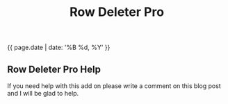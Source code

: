 ﻿---
layout: single
title: Row Deleter Pro
excerpt: ""
tags: [Google Add-On]

---
{{ page.date | date: '%B %d, %Y' }}

## Row Deleter Pro Help

If you need help with this add on please write a comment on this blog post and I will be glad to help.